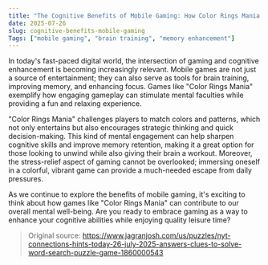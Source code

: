 ```yaml
---
title: "The Cognitive Benefits of Mobile Gaming: How Color Rings Mania Enhances Your Mind"
date: 2025-07-26
slug: cognitive-benefits-mobile-gaming
Tags: ["mobile gaming", "brain training", "memory enhancement"]
---
```

In today's fast-paced digital world, the intersection of gaming and cognitive enhancement is becoming increasingly relevant. Mobile games are not just a source of entertainment; they can also serve as tools for brain training, improving memory, and enhancing focus. Games like "Color Rings Mania" exemplify how engaging gameplay can stimulate mental faculties while providing a fun and relaxing experience.

"Color Rings Mania" challenges players to match colors and patterns, which not only entertains but also encourages strategic thinking and quick decision-making. This kind of mental engagement can help sharpen cognitive skills and improve memory retention, making it a great option for those looking to unwind while also giving their brain a workout. Moreover, the stress-relief aspect of gaming cannot be overlooked; immersing oneself in a colorful, vibrant game can provide a much-needed escape from daily pressures.

As we continue to explore the benefits of mobile gaming, it's exciting to think about how games like "Color Rings Mania" can contribute to our overall mental well-being. Are you ready to embrace gaming as a way to enhance your cognitive abilities while enjoying quality leisure time?
> Original source: https://www.jagranjosh.com/us/puzzles/nyt-connections-hints-today-26-july-2025-answers-clues-to-solve-word-search-puzzle-game-1860000543